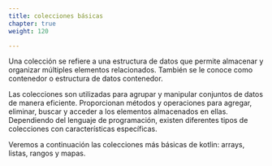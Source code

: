 ```yaml
---
title: colecciones básicas
chapter: true
weight: 120

---
```

Una colección se refiere a una estructura de datos que permite almacenar y organizar múltiples elementos relacionados. También se le conoce como contenedor o estructura de datos contenedor.

Las colecciones son utilizadas para agrupar y manipular conjuntos de datos de manera eficiente. Proporcionan métodos y operaciones para agregar, eliminar, buscar y acceder a los elementos almacenados en ellas. Dependiendo del lenguaje de programación, existen diferentes tipos de colecciones con características específicas.

Veremos a continuación las colecciones más básicas de kotlin: arrays, listas, rangos y mapas.



